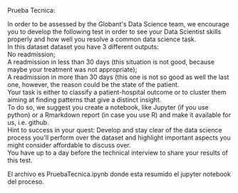 Prueba Tecnica:

In order to be assessed by the Globant's Data Science team, we encourage you to develop the following test in order to see your Data Scientist skills properly and how well you resolve a common data science task.<br>
In this dataset dataset you have 3 different outputs:<br>
No readmission;<br>
A readmission in less than 30 days (this situation is not good, because maybe your treatment was not appropriate);<br>
A readmission in more than 30 days (this one is not so good as well the last one, however, the reason could be the state of the patient.<br>
Your task is either to classify a patient-hospital outcome or to cluster them aiming at finding patterns that give a distinct insight.<br>
To do so, we suggest you create a notebook, like Jupyter (if you use python) or a Rmarkdown report (in case you use R) and make it available for us, i.e. github.<br>
Hint to success in your quest: Develop and stay clear of the data science process you'll perform over the dataset and highlight important aspects you might consider affordable to discuss over.<br>
You have up to a day before the technical interview to share your results of this test.<br>

El archivo es PruebaTecnica.ipynb donde esta resumido el jupyter notebook del proceso.<br>
